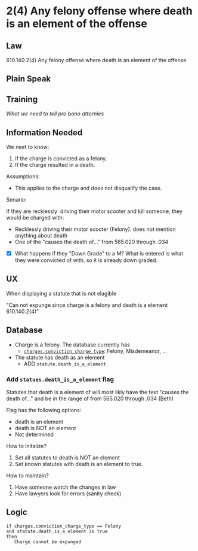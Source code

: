 # 2(4) Any felony offense where death is an element of the offense

## Law

610.140.2(4) Any felony offense where death is an element of the offense


## Plain Speak

## Training

*What we need to tell pro bono attornies* 


## Information Needed

We neet to know:

1. If the charge is convicted as a felony.
2. If the charge resulted in a death.  

Assumptions:

* This applies to the charge and does not disqualify the case.
  
Senario:

If they are recklessly  driving their motor scooter and kill someone, they would be charged with:
* Recklessly driving their motor scooter (Felony). does not mention anything about death
* One of the "causes the death of..." from 565.020 through .034

- [x] What happens if they "Down Grade" to a M?  What is entered is what they were convicted of with, so it is already down graded.


## UX

When displaying a statute that is not elagible 

"Can not expunge since charge is a felony and death is a element 610.140.2(4)"

## Database

* Charge is a felony.  The database currently has 
   * [`charges.conviction_charge_type`](https://github.com/codeforkansascity/clear-my-record-law-codification/tree/main/database-elements): Felony, Misdemeanor, ...
* The statute has death as an element
   * ADD `statute.death_is_a_element`


### Add `statues.death_is_a_element` flag

Statutes that death is a element of will most likly have the text "causes the death of..." and be in the range of from 565.020 through .034 (Beth)

Flag has the following options:

* death is an element
* death is NOT an element
* Not determined

How to initalize?

1. Set all statutes to death is NOT an element
2. Set known statutes with death is an element to true.

How to maintain?

1. Have someone watch the changes in law
2. Have lawyers look for errors (sanity check)

## Logic

```
if charges.conviction_charge_type == Felony
and statute.death_is_a_element is true
Then
   Charge cannot be expunged
```

